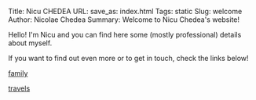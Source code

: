 Title: Nicu CHEDEA
URL:
save_as: index.html
Tags: static
Slug: welcome
Author: Nicolae Chedea
Summary: Welcome to Nicu Chedea's website!

Hello! I'm Nicu and you can find here some (mostly professional) details about myself.

If you want to find out even more or to get in touch, check the links below!

[family]({filename}./family.md)

[travels]({filename}./travels.md)
